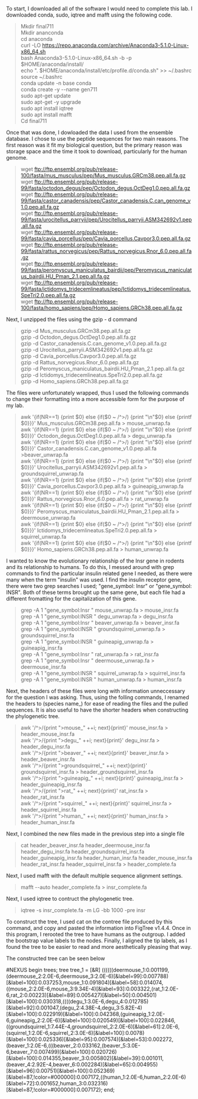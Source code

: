 To start, I downloaded all of the software I would need to complete this lab. I downloaded conda, sudo, iqtree and mafft using the following code.
> Mkdir final711  
> Mkdir ananconda  
> cd anaconda  
> curl -LO https://repo.anaconda.com/archive/Anaconda3-5.1.0-Linux-x86_64.sh   
> bash Anaconda3-5.1.0-Linux-x86_64.sh -b -p $HOME/anaconda/install/  
> echo ". $HOME/anaconda/install/etc/profile.d/conda.sh" >> ~/.bashrc  
> source ~/.bashrc  
> conda update -n base conda   
> conda create -y --name gen711  
> sudo apt-get update  
> sudo apt-get -y upgrade  
> sudo apt install iqtree  
> sudo apt install mafft  
> Cd final711  

Once that was done, I dowloaded the data I used from the ensemble database. I chose to use the peptide sequences for two main reasons. The first reason was it fit my biological question, but the primary reason was storage space and the time it took to download, particularly for the human genome. 
> wget ftp://ftp.ensembl.org/pub/release-100/fasta/mus_musculus/pep/Mus_musculus.GRCm38.pep.all.fa.gz  
> wget ftp://ftp.ensembl.org/pub/release-99/fasta/octodon_degus/pep/Octodon_degus.OctDeg1.0.pep.all.fa.gz  
> wget ftp://ftp.ensembl.org/pub/release-99/fasta/castor_canadensis/pep/Castor_canadensis.C.can_genome_v1.0.pep.all.fa.gz  
> wget ftp://ftp.ensembl.org/pub/release-99/fasta/urocitellus_parryii/pep/Urocitellus_parryii.ASM342692v1.pep.all.fa.gz  
> wget ftp://ftp.ensembl.org/pub/release-99/fasta/cavia_porcellus/pep/Cavia_porcellus.Cavpor3.0.pep.all.fa.gz  
> wget ftp://ftp.ensembl.org/pub/release-99/fasta/rattus_norvegicus/pep/Rattus_norvegicus.Rnor_6.0.pep.all.fa.gz  
> wget ftp://ftp.ensembl.org/pub/release-99/fasta/peromyscus_maniculatus_bairdii/pep/Peromyscus_maniculatus_bairdii.HU_Pman_2.1.pep.all.fa.gz  
> wget ftp://ftp.ensembl.org/pub/release-99/fasta/ictidomys_tridecemlineatus/pep/Ictidomys_tridecemlineatus.SpeTri2.0.pep.all.fa.gz  
> wget ftp://ftp.ensembl.org/pub/release-100/fasta/homo_sapiens/pep/Homo_sapiens.GRCh38.pep.all.fa.gz  
 
 Next, I unzipped the files using the gzip - d command
> gzip -d Mus_musculus.GRCm38.pep.all.fa.gz  
> gzip -d Octodon_degus.OctDeg1.0.pep.all.fa.gz  
> gzip -d Castor_canadensis.C.can_genome_v1.0.pep.all.fa.gz  
> gzip -d Urocitellus_parryii.ASM342692v1.pep.all.fa.gz  
> gzip -d Cavia_porcellus.Cavpor3.0.pep.all.fa.gz  
> gzip -d Rattus_norvegicus.Rnor_6.0.pep.all.fa.gz  
> gzip -d Peromyscus_maniculatus_bairdii.HU_Pman_2.1.pep.all.fa.gz  
> gzip -d Ictidomys_tridecemlineatus.SpeTri2.0.pep.all.fa.gz  
> gzip -d Homo_sapiens.GRCh38.pep.all.fa.gz  
 
 The files were unfortunately wrapped, thus I used the following commands to change their formatting into a more accessible form for the purpose of my lab.
> awk '{if(NR==1) {print $0} else {if($0 ~ /^>/) {print "\n"$0} else {printf $0}}}' Mus_musculus.GRCm38.pep.all.fa > mouse_unwrap.fa  
> awk '{if(NR==1) {print $0} else {if($0 ~ /^>/) {print "\n"$0} else {printf $0}}}' Octodon_degus.OctDeg1.0.pep.all.fa > degu_unwrap.fa  
> awk '{if(NR==1) {print $0} else {if($0 ~ /^>/) {print "\n"$0} else {printf $0}}}' Castor_canadensis.C.can_genome_v1.0.pep.all.fa >beaver_unwrap.fa  
> awk '{if(NR==1) {print $0} else {if($0 ~ /^>/) {print "\n"$0} else {printf $0}}}' Urocitellus_parryii.ASM342692v1.pep.all.fa > groundsquirrel_unwrap.fa  
> awk '{if(NR==1) {print $0} else {if($0 ~ /^>/) {print "\n"$0} else {printf $0}}}' Cavia_porcellus.Cavpor3.0.pep.all.fa > guineapig_unwrap.fa  
> awk '{if(NR==1) {print $0} else {if($0 ~ /^>/) {print "\n"$0} else {printf $0}}}' Rattus_norvegicus.Rnor_6.0.pep.all.fa > rat_unwrap.fa  
> awk '{if(NR==1) {print $0} else {if($0 ~ /^>/) {print "\n"$0} else {printf $0}}}' Peromyscus_maniculatus_bairdii.HU_Pman_2.1.pep.all.fa > deermouse_unwrap.fa  
> awk '{if(NR==1) {print $0} else {if($0 ~ /^>/) {print "\n"$0} else {printf $0}}}' Ictidomys_tridecemlineatus.SpeTri2.0.pep.all.fa > squirrel_unwrap.fa  
> awk '{if(NR==1) {print $0} else {if($0 ~ /^>/) {print "\n"$0} else {printf $0}}}' Homo_sapiens.GRCh38.pep.all.fa > human_unwrap.fa  
 
I wanted to know the evolutionary relationship of the Insr gene in rodents and its relationship to humans. To do this, I messed around with grep commands to find the particular insulin related gene I needed, as there were many when the term "insulin" was used. I find the insulin receptor gene, there were two grep searches I used; "gene_symbol: Insr" or "gene_symbol: INSR". Both of these terms brought up the same gene, but each file had a different fromatting for the capitalization of this gene.
> grep -A 1 "gene_symbol:Insr " mouse_unwrap.fa > mouse_insr.fa  
> grep -A 1 "gene_symbol:INSR " degu_unwrap.fa > degu_insr.fa  
> grep -A 1 "gene_symbol:Insr " beaver_unwrap.fa > beaver_insr.fa  
> grep -A 1 "gene_symbol:INSR " groundsquirrel_unwrap.fa > groundsquirrel_insr.fa  
> grep -A 1 "gene_symbol:INSR " guineapig_unwrap.fa > guineapig_insr.fa  
> grep -A 1 "gene_symbol:Insr " rat_unwrap.fa > rat_insr.fa  
> grep -A 1 "gene_symbol:Insr " deermouse_unwrap.fa > deermouse_insr.fa  
> grep -A 1 "gene_symbol:INSR " squirrel_unwrap.fa > squirrel_insr.fa  
> grep -A 1 "gene_symbol:INSR " human_unwrap.fa > human_insr.fa  
 
 Next, the headers of these files were long with information unneccessary for the question I was asking. Thus, using the folling commands, I renamed the headers to (species name_) for ease of reading the files and the pulled sequences. It is also useful to have the shorter headers when constructing the phylogenetic tree.
> awk '/^>/{print ">mouse_" ++i; next}{print}' mouse_insr.fa > header_mouse_insr.fa  
> awk '/^>/{print ">degu_" ++i; next}{print}' degu_insr.fa > header_degu_insr.fa  
> awk '/^>/{print ">beaver_" ++i; next}{print}' beaver_insr.fa > header_beaver_insr.fa  
> awk '/^>/{print ">groundsquirrel_" ++i; next}{print}' groundsquirrel_insr.fa > header_groundsquirrel_insr.fa  
> awk '/^>/{print ">guineapig_" ++i; next}{print}' guineapig_insr.fa > header_guineapig_insr.fa  
> awk '/^>/{print ">rat_" ++i; next}{print}' rat_insr.fa > header_rat_insr.fa  
> awk '/^>/{print ">squirrel_" ++i; next}{print}' squirrel_insr.fa > header_squirrel_insr.fa  
> awk '/^>/{print ">human_" ++i; next}{print}' human_insr.fa > header_human_insr.fa  
 
Next, I combined the new files made in the previous step into a single file
> cat header_beaver_insr.fa header_deermouse_insr.fa header_degu_insr.fa header_groundsquirrel_insr.fa header_guineapig_insr.fa header_human_insr.fa header_mouse_insr.fa header_rat_insr.fa header_squirrel_insr.fa > header_complete.fa   

Next, I used mafft with the default multiple sequence alignment settings.
> mafft --auto header_complete.fa > insr_complete.fa  
 
Next, I used iqtree to contruct the phylogenetic tree.
> iqtree -s insr_complete.fa -m LG -bb 1000 -pre insr  

To construct the tree, I used cat on the contree file produced by this command, and copy and pasted the information into FigTree v1.4.4. Once in this program, I rerooted the tree to have humans as the outgroup. I added the bootstrap value labels to the nodes. Finally, I aligned the tip labels, as I found the tree to be easier to read and more aesthetically pleasing that way.

The constructed tree can be seen below


#NEXUS
begin trees;
	tree tree_1 = [&R] ((((((deermouse_1:0.001199,(deermouse_2:2.0E-6,deermouse_3:2.0E-6)[&label=99]:0.007788)[&label=100]:0.037253,mouse_1:0.091804)[&label=58]:0.014074,((mouse_2:2.0E-6,mouse_3:9.34E-4)[&label=93]:0.003322,(rat_1:2.0E-6,rat_2:0.00223)[&label=89]:0.005427)[&label=50]:0.004501)[&label=100]:0.030318,((((degu_1:3.0E-6,degu_4:0.012785)[&label=92]:0.001047,(degu_2:4.38E-4,degu_3:5.82E-4)[&label=100]:0.022919)[&label=100]:0.042368,(guineapig_1:2.0E-6,guineapig_2:2.0E-6)[&label=100]:0.020549)[&label=100]:0.022846,((groundsquirrel_1:7.44E-4,groundsquirrel_2:2.0E-6)[&label=61]:2.0E-6,(squirrel_1:2.0E-6,squirrel_2:3.0E-6)[&label=100]:0.0078)[&label=100]:0.025336)[&label=95]:0.007574)[&label=53]:0.002272,(beaver_1:2.0E-6,(((beaver_2:0.033162,(beaver_5:3.0E-6,beaver_7:0.007499)[&label=100]:0.020726)[&label=100]:0.014355,beaver_3:0.005802)[&label=39]:0.001011,(beaver_4:2.92E-4,beaver_6:0.002284)[&label=65]:0.004955)[&label=96]:0.00751)[&label=100]:0.052369)[&label=87,!color=#000000]:0.007172,((human_1:2.0E-6,human_2:2.0E-6)[&label=72]:0.001652,human_3:0.032316)[&label=87,!color=#000000]:0.007172);
end;

